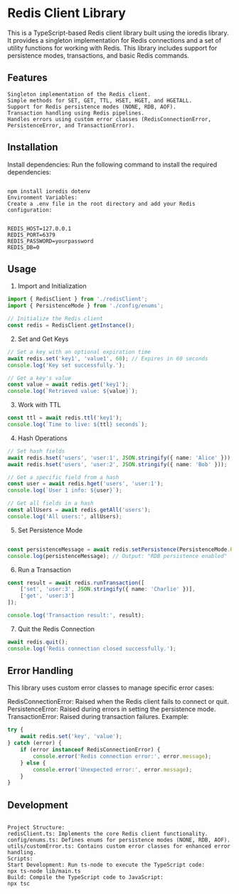 # Redis Client Library
This is a TypeScript-based Redis client library built using the ioredis library. It provides a singleton implementation for Redis connections and a set of utility functions for working with Redis. This library includes support for persistence modes, transactions, and basic Redis commands.

## Features
```
Singleton implementation of the Redis client.
Simple methods for SET, GET, TTL, HSET, HGET, and HGETALL.
Support for Redis persistence modes (NONE, RDB, AOF).
Transaction handling using Redis pipelines.
Handles errors using custom error classes (RedisConnectionError, PersistenceError, and TransactionError).

```

## Installation
Install dependencies:
Run the following command to install the required dependencies:

```

npm install ioredis dotenv
Environment Variables:
Create a .env file in the root directory and add your Redis configuration:


REDIS_HOST=127.0.0.1
REDIS_PORT=6379
REDIS_PASSWORD=yourpassword
REDIS_DB=0

```
## Usage
1. Import and Initialization
```typescript
import { RedisClient } from './redisClient';
import { PersistenceMode } from './config/enums';

// Initialize the Redis client
const redis = RedisClient.getInstance();
```
2. Set and Get Keys
```typescript
// Set a key with an optional expiration time
await redis.set('key1', 'value1', 60); // Expires in 60 seconds
console.log('Key set successfully.');

// Get a key's value
const value = await redis.get('key1');
console.log(`Retrieved value: ${value}`);
```

3. Work with TTL
```typescript
const ttl = await redis.ttl('key1');
console.log(`Time to live: ${ttl} seconds`);
```

4. Hash Operations
```typescript
// Set hash fields
await redis.hset('users', 'user:1', JSON.stringify({ name: 'Alice' }));
await redis.hset('users', 'user:2', JSON.stringify({ name: 'Bob' }));

// Get a specific field from a hash
const user = await redis.hget('users', 'user:1');
console.log(`User 1 info: ${user}`);

// Get all fields in a hash
const allUsers = await redis.getAll('users');
console.log('All users:', allUsers);
```

5. Set Persistence Mode
```typescript

const persistenceMessage = await redis.setPersistence(PersistenceMode.RDB);
console.log(persistenceMessage); // Output: "RDB persistence enabled"
```
6. Run a Transaction
```typescript
const result = await redis.runTransaction([
    ['set', 'user:3', JSON.stringify({ name: 'Charlie' })],
    ['get', 'user:3']
]);

console.log('Transaction result:', result);

```
7. Quit the Redis Connection
```typescript
await redis.quit();
console.log('Redis connection closed successfully.');
```
## Error Handling
This library uses custom error classes to manage specific error cases:

RedisConnectionError: Raised when the Redis client fails to connect or quit.
PersistenceError: Raised during errors in setting the persistence mode.
TransactionError: Raised during transaction failures.
Example:
```typescript
try {
    await redis.set('key', 'value');
} catch (error) {
    if (error instanceof RedisConnectionError) {
        console.error('Redis connection error:', error.message);
    } else {
        console.error('Unexpected error:', error.message);
    }
}
```

## Development
```

Project Structure:
redisClient.ts: Implements the core Redis client functionality.
config/enums.ts: Defines enums for persistence modes (NONE, RDB, AOF).
utils/customError.ts: Contains custom error classes for enhanced error handling.
Scripts:
Start Development: Run ts-node to execute the TypeScript code:
npx ts-node lib/main.ts
Build: Compile the TypeScript code to JavaScript:
npx tsc
```



